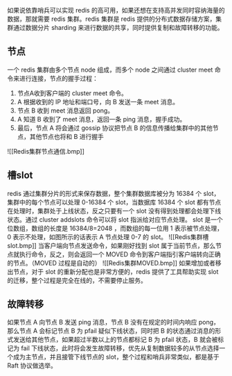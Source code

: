 如果说依靠哨兵可以实现 redis 的高可用，如果还想在支持高并发同时容纳海量的数据，那就需要 redis 集群。redis 集群是 redis 提供的分布式数据存储方案，集群通过数据分片 sharding 来进行数据的共享，同时提供复制和故障转移的功能。
## 节点 
一个 redis 集群由多个节点 node 组成，而多个 node 之间通过 cluster meet 命令来进行连接，节点的握手过程：
1. 节点A收到客户端的 cluster meet 命令。
2. A 根据收到的 IP 地址和端口号，向 B 发送一条 meet 消息。
3. 节点 B 收到 meet 消息返回 pong。
4. A 知道 B 收到了 meet 消息，返回一条 ping 消息，握手成功。
5. 最后，节点 A 将会通过 gossip 协议把节点 B 的信息传播给集群中的其他节点，其他节点也将和 B 进行握手

![[Redis集群节点通信.bmp]]

## 槽slot 
redis 通过集群分片的形式来保存数据，整个集群数据库被分为 16384 个 slot，集群中的每个节点可以处理 0-16384 个 slot，当数据库 16384 个 slot 都有节点在处理时，集群处于上线状态，反之只要有一个 slot 没有得到处理都会处理下线状态。通过 cluster addslots 命令可以将 slot 指派给对应节点处理。
slot 是一个位数组，数组的长度是 16384/8=2048 ，而数组的每一位用 1 表示被节点处理，0 表示不处理，如图所示的话表示 A 节点处理 0-7 的 slot。
![[Redis集群槽slot.bmp]]
当客户端向节点发送命令，如果刚好找到 slot 属于当前节点，那么节点就执行命令，反之，则会返回一个 MOVED 命令到客户端指引客户端转向正确的节点。（MOVED 过程是自动的）
![[Redis集群MOVED.bmp]]
如果增加或者移出节点，对于 slot 的重新分配也是非常方便的，redis 提供了工具帮助实现 slot 的迁移，整个过程是完全在线的，不需要停止服务。

## 故障转移 
如果节点 A 向节点 B 发送 ping 消息，节点 B 没有在规定的时间内响应 pong，那么节点 A 会标记节点 B 为 pfail 疑似下线状态，同时把 B 的状态通过消息的形式发送给其他节点，如果超过半数以上的节点都标记 B 为 pfail 状态，B 就会被标记为 fail 下线状态，此时将会发生故障转移，优先从复制数据较多的从节点选择一个成为主节点，并且接管下线节点的 slot，整个过程和哨兵非常类似，都是基于 Raft 协议做选举。
